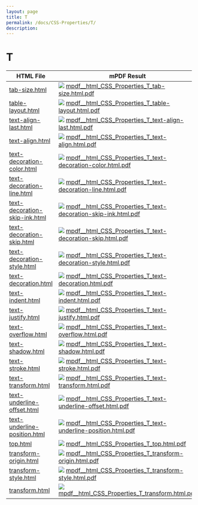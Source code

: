 ```yaml
---
layout: page
title: T
permalink: /docs/CSS-Properties/T/
description: 
---
```


# T
| HTML File | mPDF Result | typeset.sh Result | PDFreactor Result |
| ------------- | ------------- | ------------- | ------------- |
| [tab-size.html](/html/CSS%20Properties/T/tab-size.html) | ![](mpdf__html_CSS_Properties_T_tab-size.html.png) [mpdf__html_CSS_Properties_T_tab-size.html.pdf](mpdf__html_CSS_Properties_T_tab-size.html.pdf) | ![](typeset__html_CSS_Properties_T_tab-size.html.png) [typeset__html_CSS_Properties_T_tab-size.html.pdf](typeset__html_CSS_Properties_T_tab-size.html.pdf) | ![](pdfreactor__html_CSS_Properties_T_tab-size.html.png) [pdfreactor__html_CSS_Properties_T_tab-size.html.pdf](pdfreactor__html_CSS_Properties_T_tab-size.html.pdf) |
| [table-layout.html](/html/CSS%20Properties/T/table-layout.html) | ![](mpdf__html_CSS_Properties_T_table-layout.html.png) [mpdf__html_CSS_Properties_T_table-layout.html.pdf](mpdf__html_CSS_Properties_T_table-layout.html.pdf) | ![](typeset__html_CSS_Properties_T_table-layout.html.png) [typeset__html_CSS_Properties_T_table-layout.html.pdf](typeset__html_CSS_Properties_T_table-layout.html.pdf) | ![](pdfreactor__html_CSS_Properties_T_table-layout.html.png) [pdfreactor__html_CSS_Properties_T_table-layout.html.pdf](pdfreactor__html_CSS_Properties_T_table-layout.html.pdf) |
| [text-align-last.html](/html/CSS%20Properties/T/text-align-last.html) | ![](mpdf__html_CSS_Properties_T_text-align-last.html.png) [mpdf__html_CSS_Properties_T_text-align-last.html.pdf](mpdf__html_CSS_Properties_T_text-align-last.html.pdf) | ![](typeset__html_CSS_Properties_T_text-align-last.html.png) [typeset__html_CSS_Properties_T_text-align-last.html.pdf](typeset__html_CSS_Properties_T_text-align-last.html.pdf) | ![](pdfreactor__html_CSS_Properties_T_text-align-last.html.png) [pdfreactor__html_CSS_Properties_T_text-align-last.html.pdf](pdfreactor__html_CSS_Properties_T_text-align-last.html.pdf) |
| [text-align.html](/html/CSS%20Properties/T/text-align.html) | ![](mpdf__html_CSS_Properties_T_text-align.html.png) [mpdf__html_CSS_Properties_T_text-align.html.pdf](mpdf__html_CSS_Properties_T_text-align.html.pdf) | ![](typeset__html_CSS_Properties_T_text-align.html.png) [typeset__html_CSS_Properties_T_text-align.html.pdf](typeset__html_CSS_Properties_T_text-align.html.pdf) | ![](pdfreactor__html_CSS_Properties_T_text-align.html.png) [pdfreactor__html_CSS_Properties_T_text-align.html.pdf](pdfreactor__html_CSS_Properties_T_text-align.html.pdf) |
| [text-decoration-color.html](/html/CSS%20Properties/T/text-decoration-color.html) | ![](mpdf__html_CSS_Properties_T_text-decoration-color.html.png) [mpdf__html_CSS_Properties_T_text-decoration-color.html.pdf](mpdf__html_CSS_Properties_T_text-decoration-color.html.pdf) | ![](typeset__html_CSS_Properties_T_text-decoration-color.html.png) [typeset__html_CSS_Properties_T_text-decoration-color.html.pdf](typeset__html_CSS_Properties_T_text-decoration-color.html.pdf) | ![](pdfreactor__html_CSS_Properties_T_text-decoration-color.html.png) [pdfreactor__html_CSS_Properties_T_text-decoration-color.html.pdf](pdfreactor__html_CSS_Properties_T_text-decoration-color.html.pdf) |
| [text-decoration-line.html](/html/CSS%20Properties/T/text-decoration-line.html) | ![](mpdf__html_CSS_Properties_T_text-decoration-line.html.png) [mpdf__html_CSS_Properties_T_text-decoration-line.html.pdf](mpdf__html_CSS_Properties_T_text-decoration-line.html.pdf) | ![](typeset__html_CSS_Properties_T_text-decoration-line.html.png) [typeset__html_CSS_Properties_T_text-decoration-line.html.pdf](typeset__html_CSS_Properties_T_text-decoration-line.html.pdf) | ![](pdfreactor__html_CSS_Properties_T_text-decoration-line.html.png) [pdfreactor__html_CSS_Properties_T_text-decoration-line.html.pdf](pdfreactor__html_CSS_Properties_T_text-decoration-line.html.pdf) |
| [text-decoration-skip-ink.html](/html/CSS%20Properties/T/text-decoration-skip-ink.html) | ![](mpdf__html_CSS_Properties_T_text-decoration-skip-ink.html.png) [mpdf__html_CSS_Properties_T_text-decoration-skip-ink.html.pdf](mpdf__html_CSS_Properties_T_text-decoration-skip-ink.html.pdf) | ![](typeset__html_CSS_Properties_T_text-decoration-skip-ink.html.png) [typeset__html_CSS_Properties_T_text-decoration-skip-ink.html.pdf](typeset__html_CSS_Properties_T_text-decoration-skip-ink.html.pdf) | ![](pdfreactor__html_CSS_Properties_T_text-decoration-skip-ink.html.png) [pdfreactor__html_CSS_Properties_T_text-decoration-skip-ink.html.pdf](pdfreactor__html_CSS_Properties_T_text-decoration-skip-ink.html.pdf) |
| [text-decoration-skip.html](/html/CSS%20Properties/T/text-decoration-skip.html) | ![](mpdf__html_CSS_Properties_T_text-decoration-skip.html.png) [mpdf__html_CSS_Properties_T_text-decoration-skip.html.pdf](mpdf__html_CSS_Properties_T_text-decoration-skip.html.pdf) | ![](typeset__html_CSS_Properties_T_text-decoration-skip.html.png) [typeset__html_CSS_Properties_T_text-decoration-skip.html.pdf](typeset__html_CSS_Properties_T_text-decoration-skip.html.pdf) | ![](pdfreactor__html_CSS_Properties_T_text-decoration-skip.html.png) [pdfreactor__html_CSS_Properties_T_text-decoration-skip.html.pdf](pdfreactor__html_CSS_Properties_T_text-decoration-skip.html.pdf) |
| [text-decoration-style.html](/html/CSS%20Properties/T/text-decoration-style.html) | ![](mpdf__html_CSS_Properties_T_text-decoration-style.html.png) [mpdf__html_CSS_Properties_T_text-decoration-style.html.pdf](mpdf__html_CSS_Properties_T_text-decoration-style.html.pdf) | ![](typeset__html_CSS_Properties_T_text-decoration-style.html.png) [typeset__html_CSS_Properties_T_text-decoration-style.html.pdf](typeset__html_CSS_Properties_T_text-decoration-style.html.pdf) | ![](pdfreactor__html_CSS_Properties_T_text-decoration-style.html.png) [pdfreactor__html_CSS_Properties_T_text-decoration-style.html.pdf](pdfreactor__html_CSS_Properties_T_text-decoration-style.html.pdf) |
| [text-decoration.html](/html/CSS%20Properties/T/text-decoration.html) | ![](mpdf__html_CSS_Properties_T_text-decoration.html.png) [mpdf__html_CSS_Properties_T_text-decoration.html.pdf](mpdf__html_CSS_Properties_T_text-decoration.html.pdf) | ![](typeset__html_CSS_Properties_T_text-decoration.html.png) [typeset__html_CSS_Properties_T_text-decoration.html.pdf](typeset__html_CSS_Properties_T_text-decoration.html.pdf) | ![](pdfreactor__html_CSS_Properties_T_text-decoration.html.png) [pdfreactor__html_CSS_Properties_T_text-decoration.html.pdf](pdfreactor__html_CSS_Properties_T_text-decoration.html.pdf) |
| [text-indent.html](/html/CSS%20Properties/T/text-indent.html) | ![](mpdf__html_CSS_Properties_T_text-indent.html.png) [mpdf__html_CSS_Properties_T_text-indent.html.pdf](mpdf__html_CSS_Properties_T_text-indent.html.pdf) | ![](typeset__html_CSS_Properties_T_text-indent.html.png) [typeset__html_CSS_Properties_T_text-indent.html.pdf](typeset__html_CSS_Properties_T_text-indent.html.pdf) | ![](pdfreactor__html_CSS_Properties_T_text-indent.html.png) [pdfreactor__html_CSS_Properties_T_text-indent.html.pdf](pdfreactor__html_CSS_Properties_T_text-indent.html.pdf) |
| [text-justify.html](/html/CSS%20Properties/T/text-justify.html) | ![](mpdf__html_CSS_Properties_T_text-justify.html.png) [mpdf__html_CSS_Properties_T_text-justify.html.pdf](mpdf__html_CSS_Properties_T_text-justify.html.pdf) | ![](typeset__html_CSS_Properties_T_text-justify.html.png) [typeset__html_CSS_Properties_T_text-justify.html.pdf](typeset__html_CSS_Properties_T_text-justify.html.pdf) | ![](pdfreactor__html_CSS_Properties_T_text-justify.html.png) [pdfreactor__html_CSS_Properties_T_text-justify.html.pdf](pdfreactor__html_CSS_Properties_T_text-justify.html.pdf) |
| [text-overflow.html](/html/CSS%20Properties/T/text-overflow.html) | ![](mpdf__html_CSS_Properties_T_text-overflow.html.png) [mpdf__html_CSS_Properties_T_text-overflow.html.pdf](mpdf__html_CSS_Properties_T_text-overflow.html.pdf) | ![](typeset__html_CSS_Properties_T_text-overflow.html.png) [typeset__html_CSS_Properties_T_text-overflow.html.pdf](typeset__html_CSS_Properties_T_text-overflow.html.pdf) | ![](pdfreactor__html_CSS_Properties_T_text-overflow.html.png) [pdfreactor__html_CSS_Properties_T_text-overflow.html.pdf](pdfreactor__html_CSS_Properties_T_text-overflow.html.pdf) |
| [text-shadow.html](/html/CSS%20Properties/T/text-shadow.html) | ![](mpdf__html_CSS_Properties_T_text-shadow.html.png) [mpdf__html_CSS_Properties_T_text-shadow.html.pdf](mpdf__html_CSS_Properties_T_text-shadow.html.pdf) | ![](typeset__html_CSS_Properties_T_text-shadow.html.png) [typeset__html_CSS_Properties_T_text-shadow.html.pdf](typeset__html_CSS_Properties_T_text-shadow.html.pdf) | ![](pdfreactor__html_CSS_Properties_T_text-shadow.html.png) [pdfreactor__html_CSS_Properties_T_text-shadow.html.pdf](pdfreactor__html_CSS_Properties_T_text-shadow.html.pdf) |
| [text-stroke.html](/html/CSS%20Properties/T/text-stroke.html) | ![](mpdf__html_CSS_Properties_T_text-stroke.html.png) [mpdf__html_CSS_Properties_T_text-stroke.html.pdf](mpdf__html_CSS_Properties_T_text-stroke.html.pdf) | ![](typeset__html_CSS_Properties_T_text-stroke.html.png) [typeset__html_CSS_Properties_T_text-stroke.html.pdf](typeset__html_CSS_Properties_T_text-stroke.html.pdf) | ![](pdfreactor__html_CSS_Properties_T_text-stroke.html.png) [pdfreactor__html_CSS_Properties_T_text-stroke.html.pdf](pdfreactor__html_CSS_Properties_T_text-stroke.html.pdf) |
| [text-transform.html](/html/CSS%20Properties/T/text-transform.html) | ![](mpdf__html_CSS_Properties_T_text-transform.html.png) [mpdf__html_CSS_Properties_T_text-transform.html.pdf](mpdf__html_CSS_Properties_T_text-transform.html.pdf) | ![](typeset__html_CSS_Properties_T_text-transform.html.png) [typeset__html_CSS_Properties_T_text-transform.html.pdf](typeset__html_CSS_Properties_T_text-transform.html.pdf) | ![](pdfreactor__html_CSS_Properties_T_text-transform.html.png) [pdfreactor__html_CSS_Properties_T_text-transform.html.pdf](pdfreactor__html_CSS_Properties_T_text-transform.html.pdf) |
| [text-underline-offset.html](/html/CSS%20Properties/T/text-underline-offset.html) | ![](mpdf__html_CSS_Properties_T_text-underline-offset.html.png) [mpdf__html_CSS_Properties_T_text-underline-offset.html.pdf](mpdf__html_CSS_Properties_T_text-underline-offset.html.pdf) | ![](typeset__html_CSS_Properties_T_text-underline-offset.html.png) [typeset__html_CSS_Properties_T_text-underline-offset.html.pdf](typeset__html_CSS_Properties_T_text-underline-offset.html.pdf) | ![](pdfreactor__html_CSS_Properties_T_text-underline-offset.html.png) [pdfreactor__html_CSS_Properties_T_text-underline-offset.html.pdf](pdfreactor__html_CSS_Properties_T_text-underline-offset.html.pdf) |
| [text-underline-position.html](/html/CSS%20Properties/T/text-underline-position.html) | ![](mpdf__html_CSS_Properties_T_text-underline-position.html.png) [mpdf__html_CSS_Properties_T_text-underline-position.html.pdf](mpdf__html_CSS_Properties_T_text-underline-position.html.pdf) | ![](typeset__html_CSS_Properties_T_text-underline-position.html.png) [typeset__html_CSS_Properties_T_text-underline-position.html.pdf](typeset__html_CSS_Properties_T_text-underline-position.html.pdf) | ![](pdfreactor__html_CSS_Properties_T_text-underline-position.html.png) [pdfreactor__html_CSS_Properties_T_text-underline-position.html.pdf](pdfreactor__html_CSS_Properties_T_text-underline-position.html.pdf) |
| [top.html](/html/CSS%20Properties/T/top.html) | ![](mpdf__html_CSS_Properties_T_top.html.png) [mpdf__html_CSS_Properties_T_top.html.pdf](mpdf__html_CSS_Properties_T_top.html.pdf) | ![](typeset__html_CSS_Properties_T_top.html.png) [typeset__html_CSS_Properties_T_top.html.pdf](typeset__html_CSS_Properties_T_top.html.pdf) | ![](pdfreactor__html_CSS_Properties_T_top.html.png) [pdfreactor__html_CSS_Properties_T_top.html.pdf](pdfreactor__html_CSS_Properties_T_top.html.pdf) |
| [transform-origin.html](/html/CSS%20Properties/T/transform-origin.html) | ![](mpdf__html_CSS_Properties_T_transform-origin.html.png) [mpdf__html_CSS_Properties_T_transform-origin.html.pdf](mpdf__html_CSS_Properties_T_transform-origin.html.pdf) | ![](typeset__html_CSS_Properties_T_transform-origin.html.png) [typeset__html_CSS_Properties_T_transform-origin.html.pdf](typeset__html_CSS_Properties_T_transform-origin.html.pdf) | ![](pdfreactor__html_CSS_Properties_T_transform-origin.html.png) [pdfreactor__html_CSS_Properties_T_transform-origin.html.pdf](pdfreactor__html_CSS_Properties_T_transform-origin.html.pdf) |
| [transform-style.html](/html/CSS%20Properties/T/transform-style.html) | ![](mpdf__html_CSS_Properties_T_transform-style.html.png) [mpdf__html_CSS_Properties_T_transform-style.html.pdf](mpdf__html_CSS_Properties_T_transform-style.html.pdf) | ![](typeset__html_CSS_Properties_T_transform-style.html.png) [typeset__html_CSS_Properties_T_transform-style.html.pdf](typeset__html_CSS_Properties_T_transform-style.html.pdf) | ![](pdfreactor__html_CSS_Properties_T_transform-style.html.png) [pdfreactor__html_CSS_Properties_T_transform-style.html.pdf](pdfreactor__html_CSS_Properties_T_transform-style.html.pdf) |
| [transform.html](/html/CSS%20Properties/T/transform.html) | ![](mpdf__html_CSS_Properties_T_transform.html.png) [mpdf__html_CSS_Properties_T_transform.html.pdf](mpdf__html_CSS_Properties_T_transform.html.pdf) | ![](typeset__html_CSS_Properties_T_transform.html.png) [typeset__html_CSS_Properties_T_transform.html.pdf](typeset__html_CSS_Properties_T_transform.html.pdf) | ![](pdfreactor__html_CSS_Properties_T_transform.html.png) [pdfreactor__html_CSS_Properties_T_transform.html.pdf](pdfreactor__html_CSS_Properties_T_transform.html.pdf) |
